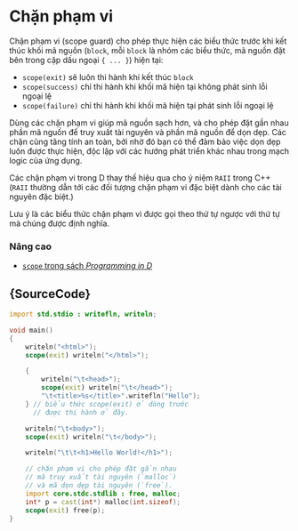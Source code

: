 # Chặn phạm vi

Chặn phạm vi (scope guard) cho phép thực hiện các biểu thức trước khi
kết thúc khối mã nguồn (`block`, mỗi `block` là nhóm các biểu thức, mã
nguồn đặt bên trong cặp dấu ngoại `{ ... }`) hiện tại:

* `scope(exit)` sẽ luôn thi hành khi kết thúc `block`
* `scope(success)` chỉ thi hành khi khối mã hiện tại không phát sinh lỗi ngoại lệ
* `scope(failure)` chỉ thi hành khi khối mã hiện tại phát sinh lỗi ngoại lệ

Dùng các chặn phạm vi giúp mã nguồn sạch hơn, và cho phép đặt gần nhau
phần mã nguồn để truy xuất tài nguyên và phần mã nguồn để dọn dẹp.
Các chặn cũng tăng tính an toàn, bởi nhờ đó bạn có thể đảm bảo việc
dọn dẹp luôn được thực hiện, độc lập với các hướng phát triển khác nhau
trong mạch logic của ứng dụng.

Các chặn phạm vi trong D thay thế hiệu qua cho ý niệm `RAII` trong C++
(`RAII` thường dẫn tới các đối tượng chặn phạm vi đặc biệt dành cho
các tài nguyên đặc biệt.)

Lưu ý là các biểu thức chặn phạm vi được gọi theo thứ tự ngược
với thứ tự mà chúng được định nghĩa.

### Nâng cao

- [`scope` trong sách _Programming in D_](http://ddili.org/ders/d.en/scope.html)

## {SourceCode}

```d
import std.stdio : writefln, writeln;

void main()
{
    writeln("<html>");
    scope(exit) writeln("</html>");

    {
        writeln("\t<head>");
        scope(exit) writeln("\t</head>");
        "\t<title>%s</title>".writefln("Hello");
    } // biểu thức scope(exit) ở dòng trước
      // được thi hành ở đây.

    writeln("\t<body>");
    scope(exit) writeln("\t</body>");

    writeln("\t\t<h1>Hello World!</h1>");

    // chặn phạm vi cho phép đặt gần nhau
    // mã truy xuất tài nguyên (`malloc`)
    // và mã dọn dẹp tài nguyên (`free`).
    import core.stdc.stdlib : free, malloc;
    int* p = cast(int*) malloc(int.sizeof);
    scope(exit) free(p);
}
```
